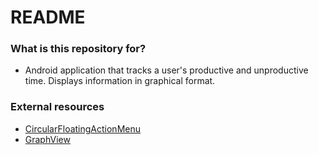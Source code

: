 # README #

### What is this repository for? ###

* Android application that tracks a user's productive and unproductive time. Displays information in graphical format. 


### External resources ###

* [ CircularFloatingActionMenu ](https://github.com/oguzbilgener/CircularFloatingActionMenu)
* [ GraphView ]()